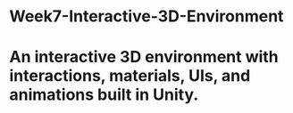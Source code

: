 # Week7-Interactive-3D-Environment
# An interactive 3D environment with interactions, materials, UIs, and animations built in Unity.
